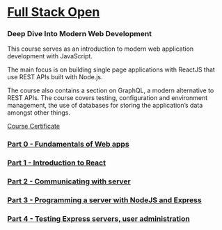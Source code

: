 # [Full Stack Open](https://fullstackopen.com/en/)

### Deep Dive Into Modern Web Development

This course serves as an introduction to modern web application development with JavaScript. 

The main focus is on building single page applications with ReactJS that use REST APIs built with Node.js. 

The course also contains a section on GraphQL, a modern alternative to REST APIs. The course covers testing, configuration and environment management, the use of databases for storing the application’s data amongst other things.

[Course Certificate](https://studies.cs.helsinki.fi/stats/api/certificate/fullstackopen/en/06dd085cc120266aa3e5ecf111cb0894)

### [Part 0 - Fundamentals of Web apps](./part0)

### [Part 1 - Introduction to React](./part1)

### [Part 2 - Communicating with server](./part2)

### [Part 3 - Programming a server with NodeJS and Express](./part3)

### [Part 4 - Testing Express servers, user administration](./part4)

<!-- ### [Part 5 - Testing React apps](./part5)

### [Part 6 - State management with Redux](./part6)

### [Part 7 - React router, custom hooks, styling app with CSS and webpack](./part7)

### [Part 8 - GraphQL](./part8)

### [Part 9 - Typescript](./part9) -->